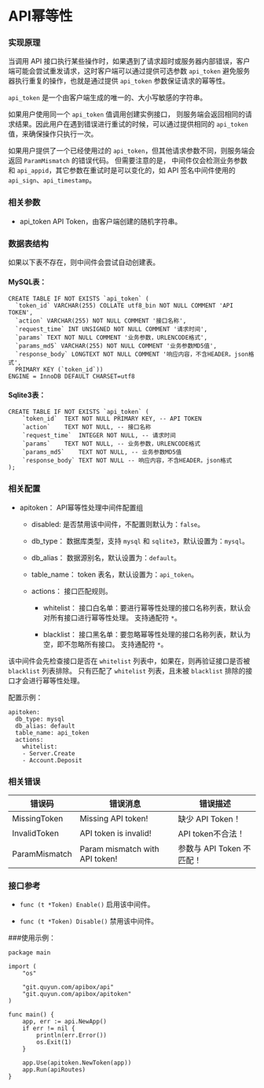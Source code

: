 API幂等性
============

### 实现原理

当调用 API 接口执行某些操作时，如果遇到了请求超时或服务器内部错误，客户端可能会尝试重发请求，这时客户端可以通过提供可选参数 `api_token` 避免服务器执行重复的操作，也就是通过提供 `api_token` 参数保证请求的幂等性。

`api_token` 是一个由客户端生成的唯一的、大小写敏感的字符串。

如果用户使用同一个 `api_token` 值调用创建实例接口， 则服务端会返回相同的请求结果。因此用户在遇到错误进行重试的时候，可以通过提供相同的 `api_token` 值，来确保操作只执行一次。

如果用户提供了一个已经使用过的 `api_token`，但其他请求参数不同，则服务端会返回 `ParamMismatch` 的错误代码。 但需要注意的是， 中间件仅会检测业务参数 和 `api_appid`，其它参数在重试时是可以变化的，如 API 签名中间件使用的 `api_sign`、`api_timestamp`。

### 相关参数

 - api_token
   API Token，由客户端创建的随机字符串。

### 数据表结构

如果以下表不存在，则中间件会尝试自动创建表。

#### MySQL表：

	CREATE TABLE IF NOT EXISTS `api_token` (
	  `token_id` VARCHAR(255) COLLATE utf8_bin NOT NULL COMMENT 'API TOKEN',
	  `action` VARCHAR(255) NOT NULL COMMENT '接口名称',
	  `request_time` INT UNSIGNED NOT NULL COMMENT '请求时间',
	  `params` TEXT NOT NULL COMMENT '业务参数，URLENCODE格式',
	  `params_md5` VARCHAR(255) NOT NULL COMMENT '业务参数MD5值',
	  `response_body` LONGTEXT NOT NULL COMMENT '响应内容，不含HEADER，json格式',
	  PRIMARY KEY (`token_id`))
	ENGINE = InnoDB DEFAULT CHARSET=utf8

#### Sqlite3表：

	CREATE TABLE IF NOT EXISTS `api_token` (
		`token_id`	TEXT NOT NULL PRIMARY KEY, -- API TOKEN
		`action`	TEXT NOT NULL, -- 接口名称
		`request_time`	INTEGER NOT NULL, -- 请求时间
		`params`	TEXT NOT NULL, -- 业务参数，URLENCODE格式
		`params_md5`	TEXT NOT NULL, -- 业务参数MD5值
		`response_body`	TEXT NOT NULL -- 响应内容，不含HEADER，json格式
	);

### 相关配置

 - apitoken：
      API幂等性处理中间件配置组

    - disabled:
      是否禁用该中间件，不配置则默认为：`false`。

    - db_type：
      数据库类型，支持 `mysql` 和 `sqlite3`，默认设置为：`mysql`。

    - db_alias：
      数据源别名，默认设置为：`default`。

    - table_name：
      token 表名，默认设置为：`api_token`。

    - actions：
      接口匹配规则。

      - whitelist：
        接口白名单：要进行幂等性处理的接口名称列表，默认会对所有接口进行幂等性处理。
        支持通配符 `*`。

      - blacklist：
        接口黑名单：要忽略幂等性处理的接口名称列表，默认为空，即不忽略所有接口。
        支持通配符 `*`。

该中间件会先检查接口是否在 `whitelist` 列表中，如果在，则再验证接口是否被  `blacklist` 列表排除。
只有匹配了 `whitelist` 列表，且未被 `blacklist` 排除的接口才会进行幂等性处理。
      
配置示例：

	apitoken:
	  db_type: mysql
	  db_alias: default
	  table_name: api_token
	  actions:
	    whitelist:
        - Server.Create
        - Account.Deposit

### 相关错误

| 错误码                 | 错误消息                         | 错误描述                  |
| --------------------- | ------------------------------- | ----------------------- |
| MissingToken          | Missing API token!              | 缺少 API Token！         |
| InvalidToken          | API token is invalid!           | API token不合法！        |
| ParamMismatch         | Param mismatch with API token!  | 参数与 API Token 不匹配！ |

### 接口参考

- `func (t *Token) Enable()`
  启用该中间件。

- `func (t *Token) Disable()`
  禁用该中间件。

###使用示例：

	package main
	
	import (
		"os"
	
		"git.quyun.com/apibox/api"
		"git.quyun.com/apibox/apitoken"
	)
	
	func main() {
		app, err := api.NewApp()
		if err != nil {
			println(err.Error())
			os.Exit(1)
		}
	
		app.Use(apitoken.NewToken(app))
		app.Run(apiRoutes)
	}